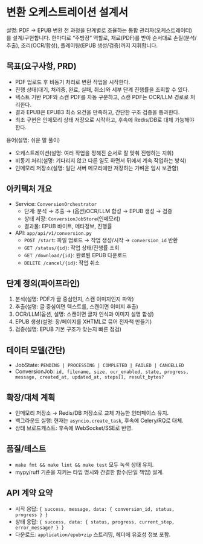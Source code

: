 # 변환 오케스트레이션 설계서

설명: PDF → EPUB 변환 전 과정을 단계별로 조율하는 통합 관리자(오케스트레이터)를 설계/구현합니다. 한마디로 “주방장” 역할로, 재료(PDF)를 받아 순서대로 손질(분석/추출), 조리(OCR/합성), 플레이팅(EPUB 생성/검증)까지 지휘합니다.

## 목표(요구사항, PRD)
- PDF 업로드 후 비동기 처리로 변환 작업을 시작한다.
- 진행 상태(대기, 처리중, 완료, 실패, 취소)와 세부 단계 진행률을 조회할 수 있다.
- 텍스트 기반 PDF와 스캔 PDF를 자동 구분하고, 스캔 PDF는 OCR/LLM 경로로 처리한다.
- 결과 EPUB은 EPUB3 최소 요건을 만족하고, 간단한 구조 검증을 통과한다.
- 최초 구현은 인메모리 상태 저장으로 시작하고, 후속에 Redis/DB로 대체 가능해야 한다.

용어(설명: 쉬운 말 풀이)
- 오케스트레이션(설명: 여러 작업을 정해진 순서로 잘 맞춰 진행하는 지휘)
- 비동기 처리(설명: 기다리지 않고 다른 일도 하면서 뒤에서 계속 작업하는 방식)
- 인메모리 저장소(설명: 일단 서버 메모리에만 저장하는 가벼운 임시 보관함)

## 아키텍처 개요
- Service: `ConversionOrchestrator`
  - 단계: 분석 → 추출 → (옵션)OCR/LLM 합성 → EPUB 생성 → 검증
  - 상태 저장: `ConversionJobStore`(인메모리)
  - 결과물: EPUB 바이트, 메타정보, 진행률
- API: `app/api/v1/conversion.py`
  - `POST /start`: 파일 업로드 → 작업 생성/시작 → `conversion_id` 반환
  - `GET /status/{id}`: 작업 상태/진행률 조회
  - `GET /download/{id}`: 완료된 EPUB 다운로드
  - `DELETE /cancel/{id}`: 작업 취소

## 단계 정의(파이프라인)
1) 분석(설명: PDF가 글 중심인지, 스캔 이미지인지 파악)
2) 추출(설명: 글 중심이면 텍스트를, 스캔이면 이미지 추출)
3) OCR/LLM(옵션, 설명: 스캔이면 글자 인식과 이미지 설명 합성)
4) EPUB 생성(설명: 장/페이지를 XHTML로 묶어 전자책 만들기)
5) 검증(설명: EPUB 기본 구조가 맞는지 빠른 점검)

## 데이터 모델(간단)
- JobState: `PENDING | PROCESSING | COMPLETED | FAILED | CANCELLED`
- ConversionJob: `id, filename, size, ocr_enabled, state, progress, message, created_at, updated_at, steps[], result_bytes?`

## 확장/대체 계획
- 인메모리 저장소 → Redis/DB 저장소로 교체 가능한 인터페이스 유지.
- 백그라운드 실행: 현재는 `asyncio.create_task`, 후속에 Celery/RQ로 대체.
- 상태 브로드캐스트: 후속에 WebSocket/SSE로 반영.

## 품질/테스트
- `make fmt && make lint && make test` 모두 녹색 상태 유지.
- mypy/ruff 기준을 지키는 타입 명시와 간결한 함수(단일 책임) 설계.

## API 계약 요약
- 시작 응답: `{ success, message, data: { conversion_id, status, progress } }`
- 상태 응답: `{ success, data: { status, progress, current_step, error_message? } }`
- 다운로드: `application/epub+zip` 스트리밍, 헤더에 유효성 정보 포함.

